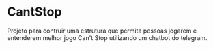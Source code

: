 # CantStop
Projeto para contruir uma estrutura que permita pessoas jogarem e entenderem melhor jogo Can't Stop utilizando um chatbot do telegram.
